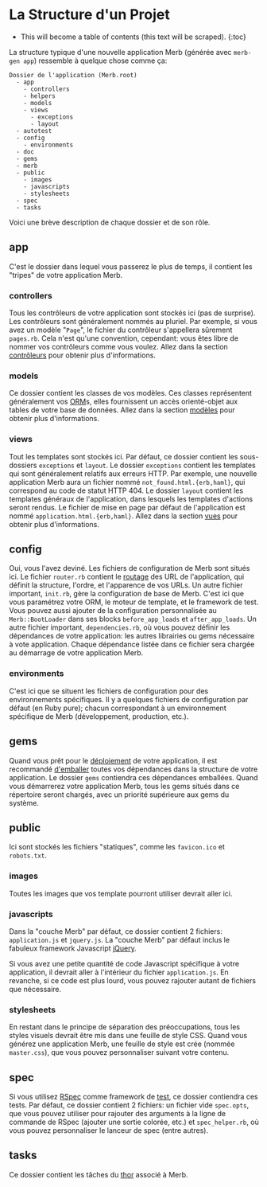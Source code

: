 # La Structure d'un Projet

* This will become a table of contents (this text will be scraped).
{:toc}

La structure typique d'une nouvelle application Merb (générée avec ``merb-gen app``)
ressemble à quelque chose comme ça:

    Dossier de l'application (Merb.root)
      - app
        - controllers
        - helpers
        - models
        - views
          - exceptions
          - layout
      - autotest
      - config
        - environments
      - doc
      - gems
      - merb
      - public
        - images
        - javascripts
        - stylesheets
      - spec
      - tasks

Voici une brève description de chaque dossier et de son rôle.

## app
C'est le dossier dans lequel vous passerez le plus de temps,
il contient les "tripes" de votre application Merb.

### controllers
Tous les contrôleurs de votre application sont stockés ici (pas de surprise).
Les contrôleurs sont généralement nommés au pluriel.
Par exemple, si vous avez un modèle "``Page``",
le fichier du contrôleur s'appellera sûrement ``pages.rb``.
Cela n'est qu'une convention, cependant:
vous êtes libre de nommer vos contrôleurs comme vous voulez.
Allez dans la section [contrôleurs][] pour obtenir plus d'informations.

### models
Ce dossier contient les classes de vos modèles.
Ces classes représentent généralement vos [ORM][]s,
elles fournissent un accès orienté-objet aux tables de votre base de données.
Allez dans la section [modèles][] pour obtenir plus d'informations.

### views
Tout les templates sont stockés ici.
Par défaut, ce dossier contient les sous-dossiers
``exceptions`` et ``layout``.
Le dossier ``exceptions`` contient les templates
qui sont généralement relatifs aux erreurs HTTP.
Par exemple, une nouvelle application Merb
aura un fichier nommé ``not_found.html.{erb,haml}``,
qui correspond au code de statut HTTP 404.
Le dossier ``layout`` contient les templates généraux de l'application,
dans lesquels les templates d'actions seront rendus.
Le fichier de mise en page par défaut de l'application
est nommé ``application.html.{erb,haml}``.
Allez dans la section [vues][] pour obtenir plus d'informations.

## config
Oui, vous l'avez deviné.
Les fichiers de configuration de Merb sont situés ici.
Le fichier ``router.rb`` contient le [routage][] des URL de l'application,
qui définit la structure, l'ordre, et l'apparence de vos URLs.
Un autre fichier important, ``init.rb``, gère la configuration de base de Merb.
C'est ici que vous paramétrez votre ORM, le moteur de template,
et le framework de test.
Vous pouvez aussi ajouter de la configuration personnalisée au ``Merb::BootLoader``
dans ses blocks ``before_app_loads`` et ``after_app_loads``.
Un autre fichier important, ``dependencies.rb``,
où vous pouvez définir les dépendances de votre application:
les autres librairies ou gems nécessaire à vote application.
Chaque dépendance listée dans ce fichier sera chargée au démarrage de votre application Merb.

### environments
C'est ici que se situent les fichiers de configuration pour des environnements spécifiques.
Il y a quelques fichiers de configuration par défaut (en Ruby pure);
chacun correspondant à un environnement spécifique de Merb
(développement, production, etc.).

## gems
Quand vous prêt pour le [déploiement][] de votre application,
il est recommandé [d'emballer][] toutes vos dépendances
dans la structure de votre application.
Le dossier ``gems`` contiendra ces dépendances emballées.
Quand vous démarrerez votre application Merb,
tous les gems situés dans ce répertoire seront chargés, avec un priorité supérieure aux gems du système.

## public
Ici sont stockés les fichiers "statiques",
comme les ``favicon.ico`` et ``robots.txt``.

### images
Toutes les images que vos template pourront utiliser devrait aller ici.

### javascripts
Dans la "couche Merb" par défaut, ce dossier contient 2 fichiers:
``application.js`` et ``jquery.js``.
La "couche Merb" par défaut inclus
le fabuleux framework Javascript [jQuery][].

Si vous avez une petite quantité de code Javascript spécifique à votre application,
il devrait aller à l'intérieur du fichier ``application.js``.
En revanche, si ce code est plus lourd, vous pouvez rajouter autant de fichiers que nécessaire.

### stylesheets
En restant dans le principe de séparation des préoccupations,
tous les styles visuels devrait être mis dans une feuille de style CSS.
Quand vous générez une application Merb,
une feuille de style est crée (nommée ``master.css``),
que vous pouvez personnaliser suivant votre contenu.

## spec
Si vous utilisez [RSpec][] comme framework de [test][],
ce dossier contiendra ces tests.
Par défaut, ce dossier contient 2 fichiers:
un fichier vide ``spec.opts``,
que vous pouvez utiliser pour rajouter des arguments à la ligne de commande de RSpec
(ajouter une sortie colorée, etc.) et ``spec_helper.rb``,
où vous pouvez personnaliser le lanceur de spec (entre autres).

## tasks
Ce dossier contient les tâches du [thor][] associé à Merb.

[d'emballer]:   /fr/deployment/bundle
[contrôleurs]:  /fr/getting-started/controllers
[déploiement]:  /fr/deployment
[jQuery]:       http://jquery.com/
[modèles]:      /fr/getting-started/models
[ORM]:          http://en.wikipedia.org/wiki/Object-relational_mapping
[routage]:      /fr/getting-started/router
[RSpec]:        http://rspec.info/
[test]:         /fr/testing-your-application
[thor]:         http://wiki.merbivore.com/faqs/thor
[vues]:         /fr/getting-started/views
